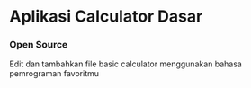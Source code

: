 # Aplikasi Calculator Dasar
### Open Source
Edit dan tambahkan file basic calculator menggunakan bahasa pemrograman favoritmu